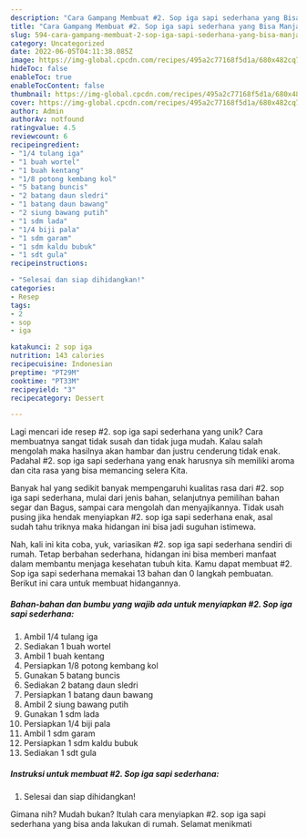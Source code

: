 ```yaml
---
description: "Cara Gampang Membuat #2. Sop iga sapi sederhana yang Bisa Manjain Lidah"
title: "Cara Gampang Membuat #2. Sop iga sapi sederhana yang Bisa Manjain Lidah"
slug: 594-cara-gampang-membuat-2-sop-iga-sapi-sederhana-yang-bisa-manjain-lidah
category: Uncategorized
date: 2022-06-05T04:11:38.085Z
image: https://img-global.cpcdn.com/recipes/495a2c77168f5d1a/680x482cq70/2-sop-iga-sapi-sederhana-foto-resep-utama.jpg
hideToc: false
enableToc: true
enableTocContent: false
thumbnail: https://img-global.cpcdn.com/recipes/495a2c77168f5d1a/680x482cq70/2-sop-iga-sapi-sederhana-foto-resep-utama.jpg
cover: https://img-global.cpcdn.com/recipes/495a2c77168f5d1a/680x482cq70/2-sop-iga-sapi-sederhana-foto-resep-utama.jpg
author: Admin
authorAv: notfound
ratingvalue: 4.5
reviewcount: 6
recipeingredient:
- "1/4 tulang iga"
- "1 buah wortel"
- "1 buah kentang"
- "1/8 potong kembang kol"
- "5 batang buncis"
- "2 batang daun sledri"
- "1 batang daun bawang"
- "2 siung bawang putih"
- "1 sdm lada"
- "1/4 biji pala"
- "1 sdm garam"
- "1 sdm kaldu bubuk"
- "1 sdt gula"
recipeinstructions:

- "Selesai dan siap dihidangkan!"
categories:
- Resep
tags:
- 2
- sop
- iga

katakunci: 2 sop iga 
nutrition: 143 calories
recipecuisine: Indonesian
preptime: "PT29M"
cooktime: "PT33M"
recipeyield: "3"
recipecategory: Dessert

---
```





Lagi mencari ide resep #2. sop iga sapi sederhana yang unik? Cara membuatnya sangat tidak susah dan tidak juga mudah. Kalau salah mengolah maka hasilnya akan hambar dan justru cenderung tidak enak. Padahal #2. sop iga sapi sederhana yang enak harusnya sih memiliki aroma dan cita rasa yang bisa memancing selera Kita.





Banyak hal yang sedikit banyak mempengaruhi kualitas rasa dari #2. sop iga sapi sederhana, mulai dari jenis bahan, selanjutnya pemilihan bahan segar dan Bagus, sampai cara mengolah dan menyajikannya. Tidak usah pusing jika hendak menyiapkan #2. sop iga sapi sederhana enak,      asal sudah tahu triknya maka hidangan ini bisa jadi suguhan istimewa.





















Nah, kali ini kita coba, yuk, variasikan #2. sop iga sapi sederhana sendiri di rumah. Tetap berbahan sederhana, hidangan ini bisa memberi manfaat dalam membantu menjaga kesehatan tubuh kita. Kamu dapat membuat #2. Sop iga sapi sederhana memakai 13 bahan dan 0 langkah pembuatan. Berikut ini cara untuk membuat hidangannya.

<!--inarticleads1-->

##### Bahan-bahan dan bumbu yang wajib ada untuk menyiapkan #2. Sop iga sapi sederhana:

1. Ambil 1/4 tulang iga
1. Sediakan 1 buah wortel
1. Ambil 1 buah kentang
1. Persiapkan 1/8 potong kembang kol
1. Gunakan 5 batang buncis
1. Sediakan 2 batang daun sledri
1. Persiapkan 1 batang daun bawang
1. Ambil 2 siung bawang putih
1. Gunakan 1 sdm lada
1. Persiapkan 1/4 biji pala
1. Ambil 1 sdm garam
1. Persiapkan 1 sdm kaldu bubuk
1. Sediakan 1 sdt gula




<!--inarticleads2-->

##### Instruksi untuk membuat #2. Sop iga sapi sederhana:


1. Selesai dan siap dihidangkan!



Gimana nih? Mudah bukan? Itulah cara menyiapkan #2. sop iga sapi sederhana yang bisa anda lakukan di rumah. Selamat menikmati
